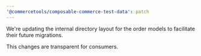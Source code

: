 ```yaml
---
'@commercetools/composable-commerce-test-data': patch
---
```


We're updating the internal directory layout for the order models to facilitate their future migrations.

This changes are transparent for consumers.
